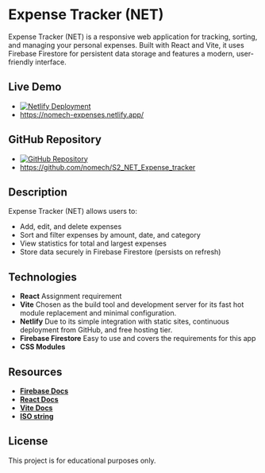 # Expense Tracker (NET)

Expense Tracker (NET) is a responsive web application for tracking, sorting, and managing your personal expenses. Built with React and Vite, it uses Firebase Firestore for persistent data storage and features a modern, user-friendly interface.

## Live Demo

-   [![Netlify Deployment](https://img.shields.io/badge/Deploy-on%20Netlify-brightgreen)](https://nomech-expenses.netlify.app/)
-   https://nomech-expenses.netlify.app/

## GitHub Repository

-   [![GitHub Repository](https://img.shields.io/badge/GitHub-Repo-blue)](https://github.com/nomech/S2_NET_Expense_tracker)
-   https://github.com/nomech/S2_NET_Expense_tracker

## Description

Expense Tracker (NET) allows users to:

-   Add, edit, and delete expenses
-   Sort and filter expenses by amount, date, and category
-   View statistics for total and largest expenses
-   Store data securely in Firebase Firestore (persists on refresh)

## Technologies

-   **React** Assignment requirement
-   **Vite** Chosen as the build tool and development server for its fast hot module replacement and minimal configuration.
-   **Netlify** Due to its simple integration with static sites, continuous deployment from GitHub, and free hosting tier.
-   **Firebase Firestore** Easy to use and covers the requirements for this app
-   **CSS Modules**

## Resources

-   **[Firebase Docs](https://firebase.google.com/docs/)**
-   **[React Docs](https://react.dev/)**
-   **[Vite Docs](https://vitejs.dev/)**
-   **[ISO string](https://www.w3schools.com/jsref/jsref_toisostring.asp)**

## License

This project is for educational purposes only.
